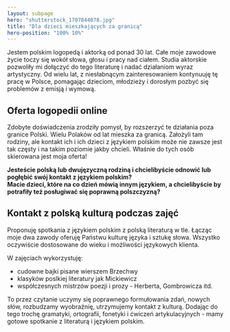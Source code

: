 ```yaml
---
layout: subpage
hero: "shutterstock_1707844078.jpg"
title: "Dla dzieci mieszkających za granicą"
hero-position: "100% 10%"
---
```


Jestem polskim logopedą i aktorką od ponad 30 lat. Całe moje zawodowe życie toczy się wokół słowa, głosu i pracy nad ciałem. 
Studia aktorskie pozwoliły mi dołączyć do tego literaturę i nadać działaniom wyraz artystyczny. 
Od wielu lat, z niesłabnącym zainteresowaniem kontynuuję tę pracę w Polsce, pomagając dzieciom, 
młodzieży i dorosłym pozbyć się problemów z emisją i wymową. 

## Oferta logopedii online

Zdobyte doświadczenia zrodziły pomysł, by rozszerzyć te działania poza granice Polski. Wielu Polaków od lat mieszka za granicą. 
Założyli tam rodziny, ale kontakt ich i ich dzieci z językiem polskim może nie zawsze jest tak częsty i na takim poziomie jakby chcieli. 
Właśnie do tych osób skierowana jest moja oferta!

**Jesteście polską lub dwujęzyczną rodziną i chcielibyście odnowić lub pogłębić swój kontakt z językiem polskim?** <br>
**Macie dzieci, które na co dzień mówią innym językiem, a chcielibyście by potrafiły też posługiwać się poprawną polszczyzną?**

## Kontakt z polską kulturą podczas zajęć

Proponuję spotkania z językiem polskim z polską literaturą w tle. Łącząc moje dwa zawody oferuję 
Państwu kulturę języka i sztukę słowa. Wszystko oczywiście dostosowane do wieku i możliwości językowych klienta. 

W zajęciach wykorzystuję:
 - cudowne bajki pisane wierszem Brzechwy
 - klasyków poslkiej literatury jak Mickiewicz
 - współczesnych mistrzów poezji i prozy - Herberta, Gombrowicza itd. 
 
To przez czytanie uczymy się poprawnego formułowania zdań, nowych słów, rozbudzamy wyobraźnię, utrzymujemy kontakt z kulturą. 
Dodając do tego trochę gramatyki, ortografii, fonetyki i ćwiczeń artykulacyjnych - mamy gotowe spotkanie z literaturą 
i językiem polskim.
